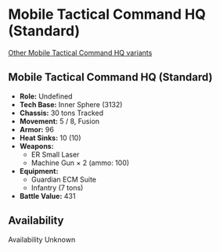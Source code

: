 # Mobile Tactical Command HQ (Standard) 

[Other Mobile Tactical Command HQ variants](../mobile_tactical_command_hq.md) 

## Mobile Tactical Command HQ (Standard) 

- **Role:** Undefined 
- **Tech Base:** Inner Sphere (3132) 
- **Chassis:** 30 tons Tracked 
- **Movement:** 5 / 8, Fusion 
- **Armor:** 96 
- **Heat Sinks:** 10 (10) 
- **Weapons:** 
  - ER Small Laser 
  - Machine Gun × 2 (ammo: 100) 
- **Equipment:** 
  - Guardian ECM Suite 
  - Infantry (7 tons) 
- **Battle Value:** 431 

## Availability 

Availability Unknown 

